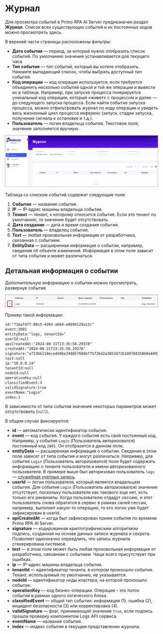 # Журнал

Для просмотра событий в Primo RPA AI Server предназначен раздел **Журнал**. Список всех существующих событий и их постоянных кодов можно просмотреть здесь.

В верхней части страницы расположены фильтры:
* **Дата события** — период, за который нужно отобразить список событий. По умолчанию значение устанавливается для текущего часа.
* **Тип события** — тип событий, который вы хотите отобразить. Нажмите выпадающий список, чтобы выбрать доступный тип события.
* **Код операции** — код операции используется, если требуется объединить несколько событий одной и той же операции и вывести их в таблице. Например, при запуске процесса генерируется уникальный код операции, который «живет» с процессом и далее — до следующего запуска процесса. Если найти событие запуска процесса, можно отфильтровать журнал по коду операции и увидеть весь жизненный цикл процесса инференс (запуск, стадии запуска, получение сигнала к остановке и т.д.). 
* **Пользователь** — логин владельца события. Текстовое поле, значение заполняется вручную.  

![Страница Журнал](<../../.gitbook/assets1/primo-ai/user-guide/monitoring.png>)

Таблица со списком событий содержит следующие поля:
1. **Событие** — название события. 
1. **IP** — IP-адрес машины владельца события.
1. **Тенант** — тенант, к которому относится событие. Если это тенант по умолчанию, то значение будет отсутствовать.
1. **Дата создания** — дата и время создания события.
1. **Пользователь** — владелец события.
1. **Text** — любая произвольная информация от разработчика, связанная с событием.
1. **EntityData** — расширенная информация о событии, например, сведения об объекте изменений. Информация в этом поле зависит от типа события и может различаться.

## Детальная информация о событии

Дополнительную информацию о событии можно просмотреть, развернув событие. 

![Иконка для показа развернутой информации о событии](<../../.gitbook/assets1/primo-ai/user-guide/events-details.png>)

Пример такой информации:
```
id:"716afd7f-80c5-4d64-a664-e8694129a12c"
event:2001
entityData:"logs, tenantId="
userId:null
apiCreatedAt:"2024-08-31T23:35:58.29378"
createdAt:"2024-08-31T23:35:58.29378"
signature:"a723bb110eceddd6e248657686b775726d2a36b3d72b189760358b0e6993d0bc"
text:null
ip:"10.0.0.24"
tenantId:null
nodeId:null
operationKey:null
classifiedEvent:3
validSignature:true
eventName:"Login"
index:1
```

В зависимости от типа события значения некоторых параметров может отсутствовать (`null`). 

В общем случае фиксируются:
* **id** — автоматически идентификатор события.
* **event** — код события. У каждого события есть свой постоянный код. Например, у события `Login` (Пользователь авторизовался) постоянный код `2001`. Он отобразится в данном поле.
* **entityData** — расширенная информация о событии. Сведения в этом поле зависят от типа события и могут различаться. Например, для события `Login` (Пользователь авторизовался) поле будет содержать информацию о тенанте пользователя и имени авторизованного пользователя. В примере выше был авторизован пользователь `logs` — [служебная учетные запись](https://docs.primo-rpa.ru/primo-rpa/primo-rpa-ai-server/admin/system-users#sluzhby).
* **userId** — логин пользователя, который является владельцем события. Для события `Login` (Пользователь авторизовался) значение отсутствует, поскольку пользователя как такового еще нет, есть только его реквизиты. Когда пользователю отдадут сессию, и этот пользователь снова обратится в сервис в рамках своей сессии, например, выполнит какую-то операцию, то его логин уже будет зафиксирован в userId.
* **apiCreatedAt** — когда был зафиксирован прием события по времени Primo RPA AI Server.
* **signature** — кодированная криптографическим алгоритмом подпись, созданная на основе данных записи журнала и секрета. Позволяет однозначно опреедлить, что запись журнала сгенерирована системой.
* **text** — в этом поле может быть любая произвольная информация от разработчика, связанная с событием. Чаще всего присутствует при ошибках.
* **ip** — IP-адрес машины владельца события.
* **tenantId** — идентификатор тенанта, в котором произошло событие. Тенант, используемый по умолчанию, не указывается.
* **nodeId** — идентификатор ноды кластера, на которой произошло событие.
* **operationKey** — код бизнес-операции. Операция – это поток событий в рамках одного логического блока.
* **classifiedEvent** — общий тип события: информация (1), ошибка (2), инцидент безопасности (3) или корректировка (4).
* **validSignature** — флаг, принимающий значение `true`, если подпись прошла проверку компонентом Logs API сервиса.
* **eventName** — название события.
* **index** — индекс события в текущем представлении журнала.



